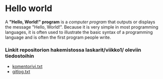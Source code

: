 # Hello world 
A **"Hello, World!" program** is a *computer program* that outputs or displays the message "Hello, World!". Because it is very simple in most programming languages, it is often used to illustrate the basic syntax of a programming language and is often the first program people write. 

### Linkit repositorion hakemistossa laskarit/viikko1/ oleviin tiedostoihin
* [komentorivi.txt](https://github.com/alisa1eli/ot-harjoitustyo/blob/master/laskarit/viikko1/komentorivi.txt)
* [gitlog.txt](https://github.com/alisa1eli/ot-harjoitustyo/blob/master/laskarit/viikko1/gitlog.txt)

